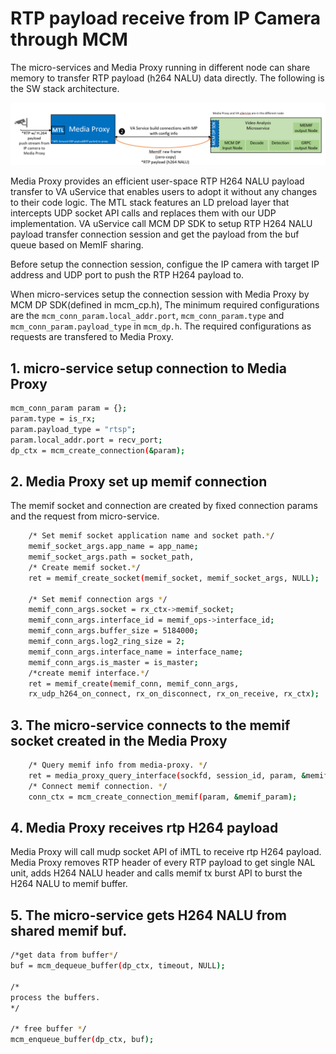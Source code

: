 # RTP payload receive from IP Camera through MCM

The  micro-services and Media Proxy running in different node can share memory to transfer RTP payload (h264 NALU) data directly. The following is the SW stack architecture.

![instance](img/IPC-RTP-memif.png)

Media Proxy provides an efficient user-space RTP H264 NALU payload transfer to VA uService that enables users to adopt it without any changes to their code logic. The MTL stack features an LD preload layer that intercepts UDP socket API calls and replaces them with our UDP implementation. VA uService call MCM DP SDK to setup RTP H264 NALU payload transfer connection session and get the payload from the buf queue based on MemIF sharing.

Before setup the connection session, configue the IP camera with target IP address and UDP port to push the RTP H264 payload to.

When micro-services setup the connection session with Media Proxy by MCM DP SDK(defined in mcm_cp.h), The minimum required configurations are the ``mcm_conn_param.local_addr.port``, ``mcm_conn_param.type`` and ``mcm_conn_param.payload_type`` in ``mcm_dp.h``. The required configurations as requests are transfered to Media Proxy.

## 1. micro-service setup connection to Media Proxy

```bash
mcm_conn_param param = {};
param.type = is_rx;
param.payload_type = "rtsp";
param.local_addr.port = recv_port;
dp_ctx = mcm_create_connection(&param);
```

## 2. Media Proxy set up memif connection
The memif socket and connection are created by fixed connection params and the request from micro-service.

```bash
    /* Set memif socket application name and socket path.*/
    memif_socket_args.app_name = app_name;
    memif_socket_args.path = socket_path,
    /* Create memif socket.*/
    ret = memif_create_socket(memif_socket, memif_socket_args, NULL);

    /* Set memif connection args */
    memif_conn_args.socket = rx_ctx->memif_socket;
    memif_conn_args.interface_id = memif_ops->interface_id;
    memif_conn_args.buffer_size = 5184000;
    memif_conn_args.log2_ring_size = 2;
    memif_conn_args.interface_name = interface_name;
    memif_conn_args.is_master = is_master;
    /*create memif interface.*/
    ret = memif_create(memif_conn, memif_conn_args,
    rx_udp_h264_on_connect, rx_on_disconnect, rx_on_receive, rx_ctx);
```

## 3. The micro-service connects to the memif socket created in the Media Proxy

```bash
    /* Query memif info from media-proxy. */
    ret = media_proxy_query_interface(sockfd, session_id, param, &memif_param);
    /* Connect memif connection. */
    conn_ctx = mcm_create_connection_memif(param, &memif_param);
```

## 4. Media Proxy receives rtp H264 payload

Media Proxy will call mudp socket API of iMTL to receive rtp H264 payload. Media Proxy removes RTP header of every RTP payload to get single NAL unit, adds H264 NALU header and calls memif tx burst API to burst the H264 NALU to memif buffer.

## 5. The micro-service gets H264 NALU from shared memif buf.

```bash
/*get data from buffer*/
buf = mcm_dequeue_buffer(dp_ctx, timeout, NULL);

/*
process the buffers.
*/

/* free buffer */
mcm_enqueue_buffer(dp_ctx, buf);
```
